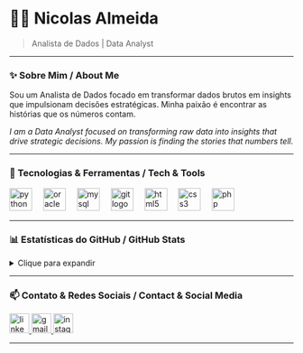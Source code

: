 # 👨‍💻 Nicolas Almeida

> Analista de Dados | Data Analyst

---

### ✨ Sobre Mim / About Me

Sou um Analista de Dados focado em transformar dados brutos em insights que impulsionam decisões estratégicas. Minha paixão é encontrar as histórias que os números contam.

*I am a Data Analyst focused on transforming raw data into insights that drive strategic decisions. My passion is finding the stories that numbers tell.*

---

### 🚀 Tecnologias & Ferramentas / Tech & Tools

<p align="left">
  <img src="https://cdn.jsdelivr.net/gh/devicons/devicon/icons/python/python-original.svg" height="40" alt="python logo" title="Python" />
  <img width="12" />
  <img src="https://cdn.jsdelivr.net/gh/devicons/devicon/icons/oracle/oracle-original.svg" height="40" alt="oracle logo" title="Oracle DB" />
  <img width="12" />
  <img src="https://cdn.jsdelivr.net/gh/devicons/devicon/icons/mysql/mysql-original-wordmark.svg" height="40" alt="mysql logo" title="MySQL"/>
  <img width="12" />
  <img src="https://cdn.jsdelivr.net/gh/devicons/devicon/icons/git/git-original.svg" height="40" alt="git logo" title="Git" />
  <img width="12" />
  <img src="https://cdn.jsdelivr.net/gh/devicons/devicon/icons/html5/html5-original.svg" height="40" alt="html5 logo" title="HTML5" />
  <img width="12" />
  <img src="https://cdn.jsdelivr.net/gh/devicons/devicon/icons/css3/css3-original.svg" height="40" alt="css3 logo" title="CSS3" />
  <img width="12" />
  <img src="https://cdn.jsdelivr.net/gh/devicons/devicon/icons/php/php-original.svg" height="40" alt="php logo" title="PHP" />
</p>

---

### 📊 Estatísticas do GitHub / GitHub Stats

<details>
<summary>Clique para expandir</summary>
<br>
<div align="center">
  <table align="center">
    <tr align="center">
      <td>
        <a href="https://github.com/SEU_USUARIO_GITHUB">
          <img height="180em" src="https://github-readme-stats.vercel.app/api?username=SEU_USUARIO_GITHUB&show_icons=true&theme=dark&include_all_commits=true&count_private=true"/>
        </a>
      </td>
      <td>
        <a href="https://github.com/SEU_USUARIO_GITHUB">
          <img height="180em" src="https://github-readme-stats.vercel.app/api/top-langs/?username=SEU_USUARIO_GITHUB&layout=compact&langs_count=7&theme=dark"/>
        </a>
      </td>
    </tr>
  </table>
</div>
</details>

---

### 📫 Contato & Redes Sociais / Contact & Social Media

<p align="left">
  <a href="https://www.linkedin.com/in/SEU_USUARIO_DO_LINKEDIN" target="_blank">
    <img src="https://img.shields.io/static/v1?message=LinkedIn&logo=linkedin&label=&color=0077B5&logoColor=white&labelColor=&style=for-the-badge" height="35" alt="linkedin logo" />
  </a>
  <a href="mailto:SEU_EMAIL" target="_blank">
    <img src="https://img.shields.io/static/v1?message=Gmail&logo=gmail&label=&color=D14836&logoColor=white&labelColor=&style=for-the-badge" height="35" alt="gmail logo" />
  </a>
  <a href="https://instagram.com/SEU_USUARIO_DO_INSTAGRAM" target="_blank">
    <img src="https://img.shields.io/static/v1?message=Instagram&logo=instagram&label=&color=E4405F&logoColor=white&labelColor=&style=for-the-badge" height="35" alt="instagram logo" />
  </a>
</p>

---
